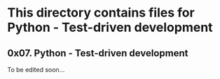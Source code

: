 # This directory contains files for Python - Test-driven development

## 0x07. Python - Test-driven development

To be edited soon...
